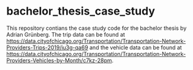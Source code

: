 # bachelor_thesis_case_study
This repository contians the case study code for the bachelor thesis by Adrian Grünberg. The trip data can be found at https://data.cityofchicago.org/Transportation/Transportation-Network-Providers-Trips-2019/iu3g-qa69 and the vehicle data can be found at https://data.cityofchicago.org/Transportation/Transportation-Network-Providers-Vehicles-by-Month/c7kz-28pm.
